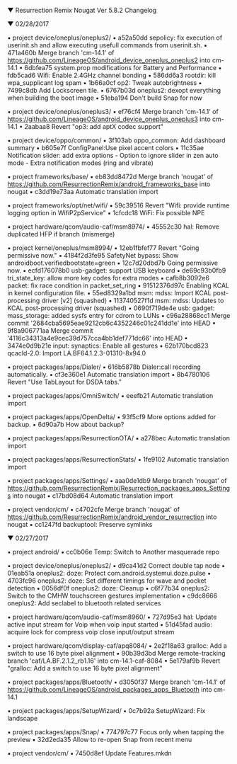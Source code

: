 
 ▼ Resurrection Remix Nougat Ver 5.8.2 Changelog


 ▼ 02/28/2017


 ▪ project device/oneplus/oneplus2/
 ▪ a52a50dd sepolicy: fix execution of userinit.sh and allow executing usefull commands from userinit.sh.
 ▪ 471a460b Merge branch 'cm-14.1' of https://github.com/LineageOS/android_device_oneplus_oneplus2 into cm-14.1
 ▪ 6dbfea75 system.prop modifications for Battery and Performance
 ▪ fdb5cad6 Wifi: Enable 2.4GHz channel bonding
 ▪ 586dd6a3 rootdir: kill wpa_supplicant log spam
 ▪ 1b66a0cf op2: Tweak autobrightness
 ▪ 7499c8db Add Lockscreen tile.
 ▪ 6767b03d oneplus2: dexopt everything when building the boot image
 ▪ 51eba194 Don't build Snap for now

 ▪ project device/oneplus/oneplus3/
 ▪ ef76cf4 Merge branch 'cm-14.1' of https://github.com/LineageOS/android_device_oneplus_oneplus3 into cm-14.1
 ▪ 2aabaa8 Revert "op3: add aptX codec support"

 ▪ project device/oppo/common/
 ▪ 3f103ab oppo_common: Add dashboard summary
 ▪ b605e7f ConfigPanel:Use pixel accent colors
 ▪ 11c35ae Notification slider: add extra options - Option to ignore slider in zen auto mode - Extra notification modes (ring and vibrate)

 ▪ project frameworks/base/
 ▪ eb83dd8472d Merge branch 'nougat' of https://github.com/ResurrectionRemix/android_frameworks_base into nougat
 ▪ c3dd19e73aa Automatic translation import

 ▪ project frameworks/opt/net/wifi/
 ▪ 59c39516 Revert "Wifi: provide runtime logging option in WifiP2pService"
 ▪ 1cfcdc18 WiFi: Fix possible NPE

 ▪ project hardware/qcom/audio-caf/msm8974/
 ▪ 45552c30 hal: Remove duplicated HFP if branch (mismerge)

 ▪ project kernel/oneplus/msm8994/
 ▪ 12eb1fbfef77 Revert "Going permissive now."
 ▪ 4184f2d3fe95 SafetyNet bypass: Show androidboot.verifiedbootstate=green
 ▪ 12c7d20dbd7b Going permissive now.
 ▪ ecfd176078b0 usb-gadget: support USB keyboard
 ▪ de69c93b0fb9 tri_state_key: allow more key codes for extra modes
 ▪ cafb8b3092e6 packet: fix race condition in packet_set_ring
 ▪ 91512376d97c Enabling KCAL in kernel configuration file.
 ▪ 55ed8329a1bd msm: mdss: Import KCAL post-processing driver [v2] (squashed)
 ▪ 113740527f1d msm: mdss: Updates to KCAL post-processing driver (squashed)
 ▪ 0690f719de4e usb: gadget: mass_storage: added sysfs entry for cdrom to LUNs
 ▪ c96a28868cc1 Merge commit '2684cba5695eae9212cb6c4352246c01c241dd1e' into HEAD
 ▪ 9f8a906771aa Merge commit '4116c34313a4e9cec39d757cca4bb1def771dc66' into HEAD
 ▪ 3474e0d9b21e input: synaptics: Enable all gestures
 ▪ 62b170bcd823 qcacld-2.0: Import LA.BF64.1.2.3-01310-8x94.0

 ▪ project packages/apps/Dialer/
 ▪ 616b5878b Dialer:call recording automatically.
 ▪ cf3e360e1 Automatic translation import
 ▪ 8b4780106 Revert "Use TabLayout for DSDA tabs."

 ▪ project packages/apps/OmniSwitch/
 ▪ eeefb21 Automatic translation import

 ▪ project packages/apps/OpenDelta/
 ▪ 93f5cf9 More options added for backup.
 ▪ 6d90a7b How about backup?

 ▪ project packages/apps/ResurrectionOTA/
 ▪ a278bec Automatic translation import

 ▪ project packages/apps/ResurrectionStats/
 ▪ 1fe9102 Automatic translation import

 ▪ project packages/apps/Settings/
 ▪ aaa0de1db9 Merge branch 'nougat' of https://github.com/ResurrectionRemix/Resurrection_packages_apps_Settings into nougat
 ▪ c17bd08d64 Automatic translation import

 ▪ project vendor/cm/
 ▪ c4702cfe Merge branch 'nougat' of https://github.com/ResurrectionRemix/android_vendor_resurrection into nougat
 ▪ cc1247fd backuptool: Preserve symlinks

 ▼ 02/27/2017


 ▪ project android/
 ▪ cc0b06e Temp: Switch to Another masquerade repo

 ▪ project device/oneplus/oneplus2/
 ▪ d9ca41d2 Correct double tap node
 ▪ 01eab51a oneplus2: doze: Protect com.android.systemui.doze.pulse
 ▪ 4703fc96 oneplus2: doze: Set different timings for wave and pocket detection
 ▪ 0056df0f oneplus2: doze: Cleanup
 ▪ c6f77b34 oneplus2: Switch to the CMHW touchscreen gestures implementation
 ▪ c9dc8666 oneplus2: Add seclabel to bluetooth related services

 ▪ project hardware/qcom/audio-caf/msm8960/
 ▪ 727d95e3 hal: Update active input stream for Voip when voip input started
 ▪ 51d45fad audio: acquire lock for compress voip close input/output stream

 ▪ project hardware/qcom/display-caf/apq8084/
 ▪ 2e2f18a63 gralloc: Add a switch to use 16 byte pixel alignment
 ▪ 90b39d3bd Merge remote-tracking branch 'caf/LA.BF.2.1.2_rb1.16' into cm-14.1-caf-8084
 ▪ 5e179af9b Revert "gralloc: Add a switch to use 16 byte pixel alignment"

 ▪ project packages/apps/Bluetooth/
 ▪ d3050f37 Merge branch 'cm-14.1' of https://github.com/LineageOS/android_packages_apps_Bluetooth into cm-14.1

 ▪ project packages/apps/SetupWizard/
 ▪ 0c7b92a SetupWizard: Fix landscape

 ▪ project packages/apps/Snap/
 ▪ 774797c77 Focus only when tapping the preview
 ▪ 32d2eda35 Allow to re-open Snap from recent menu

 ▪ project vendor/cm/
 ▪ 7450d8ef Update Features.mkdn

